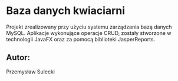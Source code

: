 # Baza danych kwiaciarni
Projekt zrealizowany przy użyciu systemu zarządzania bazą danych MySQL. Aplikacje wykonujące operacje CRUD, zostały stworzone w technologii JavaFX oraz za pomocą biblioteki JasperReports.
## Autor:
Przemysław Sulecki
